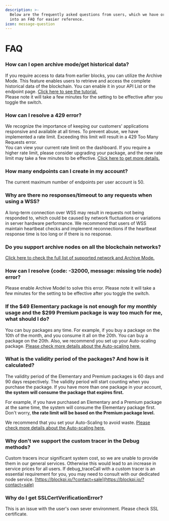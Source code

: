 ```yaml
---
description: >-
  Below are the frequently asked questions from users, which we have organized
  into an FAQ for easier reference.
icon: message-question
---
```


# FAQ

### **How can I open archive mode/get historical data?**

If you require access to data from earlier blocks, you can utilize the Archive Mode. This feature enables users to retrieve and access the complete historical data of the blockchain. You can enable it in your API List or the endpoint page. [Click here to see the tutorial.](../basic-tutorials/api-key/customize-endpoint-advanced-features.md)\
Please note it will take a few minutes for the setting to be effective after you toggle the switch.

### **How can I resolve a 429 error?**

We recognize the importance of keeping our customers' applications responsive and available at all times. To prevent abuse, we have implemented a rate limit. Exceeding this limit will result in a 429 Too Many Requests error.\
You can view your current rate limit on the dashboard. If you require a higher rate limit, please consider upgrading your package, and the new rate limit may take a few minutes to be effective. [Click here to get more details.](../pricing/pricing-and-rate-limit.md)

### **How many endpoints can I create in my account?**

The current maximum number of endpoints per user account is 50.

### **Why are there no responses/timeout to any requests when using a WSS?**

A long-term connection over WSS may result in requests not being responded to, which could be caused by network fluctuations or variations in server hardware performance. We recommend that users of WSS maintain heartbeat checks and implement reconnections if the heartbeat response time is too long or if there is no response.

### **Do you support archive nodes on all the blockchain networks?**

[Click here to check the full list of supported network and Archive Mode.](../build/supported-networks-and-advanced-features.md)

### **How can I resolve {code: -32000, message: missing trie node} error?**

Please enable Archive Model to solve this error. Please note it will take a few minutes for the setting to be effective after you toggle the switch.

### **If the $49 Elementary package is not enough for my monthly usage and the $299 Premium package is way too much for me, what should I do?**

You can buy packages any time. For example, if you buy a package on the 10th of the month, and you consume it all on the 20th. You can buy a package on the 20th. Also, we recommend you set up your Auto-scaling package. [Please check more details about the Auto-scaling here.](../pricing/auto-scaling-and-pay-as-you-go.md)

### **What is the validity period of the packages? And how is it calculated?**

The validity period of the Elementary and Premium packages is 60 days and 90 days respectively. The validity period will start counting when you purchase the package. If you have more than one package in your account, **the system will consume the package that expires first.**

&#x20;For example, if you have purchased an Elementary and a Premium package at the same time, the system will consume the Elementary package first. Don't worry, **the rate limit will be based on the Premium package level.**

We recommend that you set your Auto-Scaling to avoid waste. [Please check more details about the Auto-scaling here.](../pricing/auto-scaling-and-pay-as-you-go.md)

### **Why don't we support the custom tracer in the Debug methods?**

Custom tracers incur significant system cost, so we are unable to provide them in our general services. Otherwise this would lead to an increase in service prices for all users. If debug\_traceCall with a custom tracer is an essential requirement for you, you may need to consult with our dedicated node service. [https://blockpi.io/?contact=sale](https://blockpi.io/?contact=sale)

### **Why do I get SSLCertVerificationError?**

This is an issue with the user's own sever environment. Please check SSL certificate.
